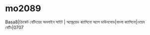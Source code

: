 # mo2089
Basa8|ক্রিকেট বেটিংয়ের অনলাইন সাইট | অ্যান্ড্রয়েড ক্যাসিনো অ্যাপ ডাউনলোড|বাংলা ক্যাসিনো|ওয়েব বেটিং|0707
